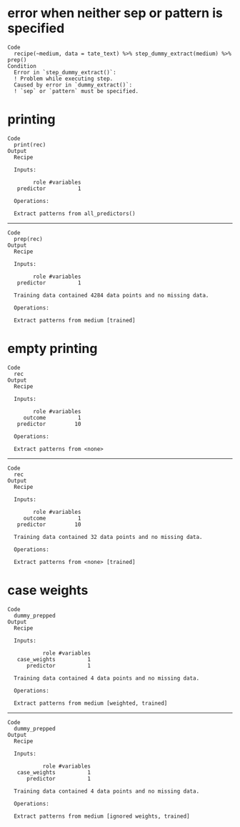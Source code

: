 # error when neither sep or pattern is specified

    Code
      recipe(~medium, data = tate_text) %>% step_dummy_extract(medium) %>% prep()
    Condition
      Error in `step_dummy_extract()`:
      ! Problem while executing step.
      Caused by error in `dummy_extract()`:
      ! `sep` or `pattern` must be specified.

# printing

    Code
      print(rec)
    Output
      Recipe
      
      Inputs:
      
            role #variables
       predictor          1
      
      Operations:
      
      Extract patterns from all_predictors()

---

    Code
      prep(rec)
    Output
      Recipe
      
      Inputs:
      
            role #variables
       predictor          1
      
      Training data contained 4284 data points and no missing data.
      
      Operations:
      
      Extract patterns from medium [trained]

# empty printing

    Code
      rec
    Output
      Recipe
      
      Inputs:
      
            role #variables
         outcome          1
       predictor         10
      
      Operations:
      
      Extract patterns from <none>

---

    Code
      rec
    Output
      Recipe
      
      Inputs:
      
            role #variables
         outcome          1
       predictor         10
      
      Training data contained 32 data points and no missing data.
      
      Operations:
      
      Extract patterns from <none> [trained]

# case weights

    Code
      dummy_prepped
    Output
      Recipe
      
      Inputs:
      
               role #variables
       case_weights          1
          predictor          1
      
      Training data contained 4 data points and no missing data.
      
      Operations:
      
      Extract patterns from medium [weighted, trained]

---

    Code
      dummy_prepped
    Output
      Recipe
      
      Inputs:
      
               role #variables
       case_weights          1
          predictor          1
      
      Training data contained 4 data points and no missing data.
      
      Operations:
      
      Extract patterns from medium [ignored weights, trained]

